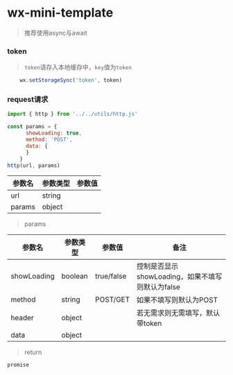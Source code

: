 <!--
 * @Description: header
 * @Author: ALAN
 * @Github: https://github.com/AnselRain
 * @Date: 2019-12-11 17:23:00
 * @LastEditTime : 2019-12-25 16:13:12
 * @LastEditors  : ALAN
 -->
# wx-mini-template

> 推荐使用async与await

### token

> `token`请存入本地缓存中，`key`值为`token`

``` js
    wx.setStorageSync('token', token)
```

### request请求

``` js
import { http } from '../../utils/http.js'

const params = {
      showLoading: true,
      method: 'POST',
      data: {
      }
    }
http(url, params)
```


| 参数名 | 参数类型 | 参数值 |
| --- | --- | --- |
| url | string |  |
| params | object |  |


> params


| 参数名 | 参数类型 | 参数值 |  备注 |
| --- | --- | --- | --- |
| showLoading | boolean | true/false | 控制是否显示showLoading，如果不填写则默认为false |
| method | string | POST/GET | 如果不填写则默认为POST |
| header | object |  | 若无需求则无需填写，默认带token |
| data | object |  |  |

> return

```
promise
```